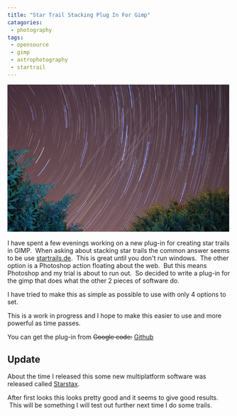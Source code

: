 ```yaml
---
title: "Star Trail Stacking Plug In For Gimp"
catagories:
 - photography
tags:
 - opensource
 - gimp
 - astrophotography
 - startrail
---
```

<img class="padded center"
		alt="GIMP Star trail"
    width="500px"
		src="/images/2011-04-20-star-trail-stacking-plug-in-for-gimp/GimpTrail800.png" />

I have spent a few evenings working on a new plug-in for creating star trails in GIMP.  When asking about stacking star trails the common answer seems to be use [startrails.de].  This is great until you don't run windows.  The other option is a Photoshop action floating about the web.  But this means Photoshop and my trial is about to run out.  So decided to write a plug-in for the gimp that does what the other 2 pieces of software do.

I have tried to make this as simple as possible to use with only 4 options to set.

This is a work in progress and I hope to make this easier to use and more powerful as time passes.

You can get the plug-in from ~~Google code:~~ [Github][gimp-startrail-compositor]

## Update
About the time I released this some new multiplatform software was released called [Starstax].

After first looks this looks pretty good and it seems to give good results.  This will be something I will test out further next time I do some trails.

[startrails.de]: http://startrails.de/
[gimp-startrail-compositor]: https://github.com/themaninthesuitcase/gimp-startrail-compositor
[starstax]: http://www.markus-enzweiler.de/software/software.html
